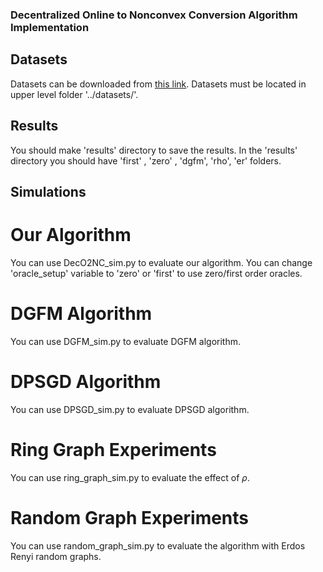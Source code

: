 ### Decentralized Online to Nonconvex Conversion Algorithm Implementation

## Datasets
Datasets can be downloaded from [this link](https://www.csie.ntu.edu.tw/~cjlin/libsvmtools/datasets/). Datasets must be located in upper level folder '../datasets/'.

## Results

You should make 'results' directory to save the results. In the 'results' directory you should have 'first' , 'zero' , 'dgfm', 'rho', 'er' folders.

## Simulations

# Our Algorithm 

You can use DecO2NC_sim.py to evaluate our algorithm. You can change 'oracle_setup' variable to 'zero' or 'first' to use zero/first order oracles.

# DGFM Algorithm

You can use DGFM_sim.py to evaluate DGFM algorithm.

# DPSGD Algorithm

You can use DPSGD_sim.py to evaluate DPSGD algorithm.

# Ring Graph Experiments

You can use ring_graph_sim.py to evaluate the effect of $\rho$.

# Random Graph Experiments

You can use random_graph_sim.py to evaluate the algorithm with Erdos Renyi random graphs.



